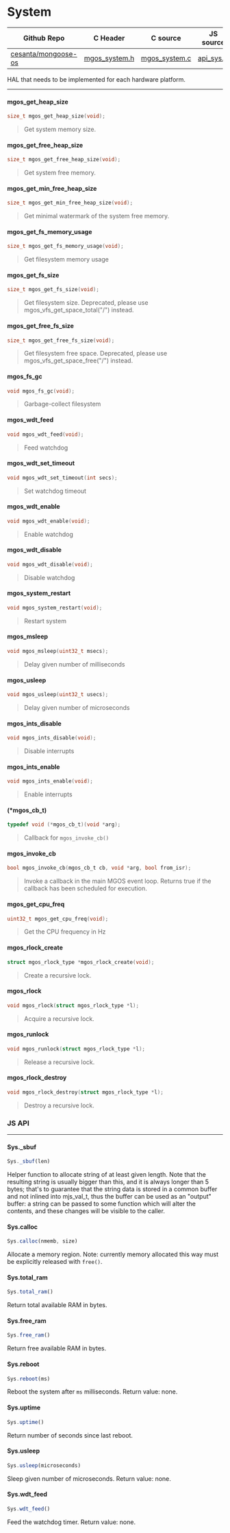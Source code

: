 # System
| Github Repo | C Header | C source  | JS source |
| ----------- | -------- | --------  | ----------------- |
| [cesanta/mongoose-os](https://github.com/cesanta/mongoose-os) | [mgos_system.h](https://github.com/cesanta/mongoose-os/tree/master/fw/include/mgos_system.h) | [mgos_system.c](https://github.com/cesanta/mongoose-os/tree/master/fw/src/mgos_system.c)  | [api_sys.js](http://github.com/mongoose-os-libs/mjs/tree/master/fs/api_sys.js)         |


HAL that needs to be implemented for each hardware platform.
 

 ----- 
#### mgos_get_heap_size

```c
size_t mgos_get_heap_size(void);
```
>  Get system memory size. 
#### mgos_get_free_heap_size

```c
size_t mgos_get_free_heap_size(void);
```
>  Get system free memory. 
#### mgos_get_min_free_heap_size

```c
size_t mgos_get_min_free_heap_size(void);
```
>  Get minimal watermark of the system free memory. 
#### mgos_get_fs_memory_usage

```c
size_t mgos_get_fs_memory_usage(void);
```
>  Get filesystem memory usage 
#### mgos_get_fs_size

```c
size_t mgos_get_fs_size(void);
```
> 
> Get filesystem size.
> Deprecated, please use mgos_vfs_get_space_total("/") instead.
>  
#### mgos_get_free_fs_size

```c
size_t mgos_get_free_fs_size(void);
```
> 
> Get filesystem free space.
> Deprecated, please use mgos_vfs_get_space_free("/") instead.
>  
#### mgos_fs_gc

```c
void mgos_fs_gc(void);
```
>  Garbage-collect filesystem 
#### mgos_wdt_feed

```c
void mgos_wdt_feed(void);
```
>  Feed watchdog 
#### mgos_wdt_set_timeout

```c
void mgos_wdt_set_timeout(int secs);
```
>  Set watchdog timeout
#### mgos_wdt_enable

```c
void mgos_wdt_enable(void);
```
>  Enable watchdog 
#### mgos_wdt_disable

```c
void mgos_wdt_disable(void);
```
>  Disable watchdog 
#### mgos_system_restart

```c
void mgos_system_restart(void);
```
>  Restart system 
#### mgos_msleep

```c
void mgos_msleep(uint32_t msecs);
```
>  Delay given number of milliseconds 
#### mgos_usleep

```c
void mgos_usleep(uint32_t usecs);
```
>  Delay given number of microseconds 
#### mgos_ints_disable

```c
void mgos_ints_disable(void);
```
>  Disable interrupts 
#### mgos_ints_enable

```c
void mgos_ints_enable(void);
```
>  Enable interrupts 
#### (*mgos_cb_t)

```c
typedef void (*mgos_cb_t)(void *arg);
```
>  Callback for `mgos_invoke_cb()` 
#### mgos_invoke_cb

```c
bool mgos_invoke_cb(mgos_cb_t cb, void *arg, bool from_isr);
```
> 
> Invoke a callback in the main MGOS event loop.
> Returns true if the callback has been scheduled for execution.
>  
#### mgos_get_cpu_freq

```c
uint32_t mgos_get_cpu_freq(void);
```
>  Get the CPU frequency in Hz 
#### mgos_rlock_create

```c
struct mgos_rlock_type *mgos_rlock_create(void);
```
>  Create a recursive lock. 
#### mgos_rlock

```c
void mgos_rlock(struct mgos_rlock_type *l);
```
>  Acquire a recursive lock. 
#### mgos_runlock

```c
void mgos_runlock(struct mgos_rlock_type *l);
```
>  Release a recursive lock. 
#### mgos_rlock_destroy

```c
void mgos_rlock_destroy(struct mgos_rlock_type *l);
```
>  Destroy a recursive lock. 

### JS API

 --- 
#### Sys._sbuf

```javascript
Sys._sbuf(len)
```
Helper function to allocate string of at least given length. Note that
the resulting string is usually bigger than this, and it is always
longer than 5 bytes; that's to guarantee that the string data is stored in
a common buffer and not inlined into mjs_val_t, thus the buffer can be
used as an "output" buffer: a string can be passed to some function which
will alter the contents, and these changes will be visible to the caller.
#### Sys.calloc

```javascript
Sys.calloc(nmemb, size)
```
Allocate a memory region.
Note: currently memory allocated this way must be explicitly released with
`free()`.
#### Sys.total_ram

```javascript
Sys.total_ram()
```
Return total available RAM in bytes.
#### Sys.free_ram

```javascript
Sys.free_ram()
```
Return free available RAM in bytes.
#### Sys.reboot

```javascript
Sys.reboot(ms)
```
Reboot the system after `ms` milliseconds. Return value: none.
#### Sys.uptime

```javascript
Sys.uptime()
```
Return number of seconds since last reboot.
#### Sys.usleep

```javascript
Sys.usleep(microseconds)
```
Sleep given number of microseconds.
Return value: none.
#### Sys.wdt_feed

```javascript
Sys.wdt_feed()
```
Feed the watchdog timer.
Return value: none.
